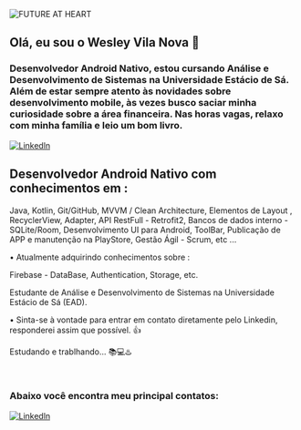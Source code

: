 ![FUTURE AT HEART](https://user-images.githubusercontent.com/92765775/167494548-c9ef24c7-b635-4f30-8c52-8fbd063fa7f0.png)


## Olá, eu sou o Wesley Vila Nova 👋  
### Desenvolvedor Android Nativo, estou cursando Análise e Desenvolvimento de Sistemas na Universidade Estácio de Sá. Além de estar sempre atento às novidades sobre desenvolvimento mobile, às vezes busco saciar minha curiosidade sobre a área financeira. Nas horas vagas, relaxo com minha família e leio um bom livro. 
[![Linkedln](https://img.shields.io/badge/LinkedIn-0077B5?style=for-the-badge&logo=linkedin&logoColor=white)](https://www.linkedin.com/in/wesley-v-n-d-l-torres-646998222/)

## Desenvolvedor Android Nativo com conhecimentos em : 
 Java,
 Kotlin,
 Git/GitHub,
 MVVM / Clean Architecture,
 Elementos de Layout , RecyclerView, Adapter,
 API RestFull - Retrofit2,
 Bancos de dados interno - SQLite/Room,
 Desenvolvimento UI para Android,
 ToolBar,
 Publicação de APP e manutenção na PlayStore,
 Gestão Ágil - Scrum, etc ...

• Atualmente adquirindo conhecimentos sobre :

 Firebase - DataBase, Authentication, Storage, etc.
 

Estudante de Análise e Desenvolvimento de Sistemas na Universidade Estácio de Sá (EAD).

• Sinta-se à vontade para entrar em contato diretamente pelo Linkedin, responderei assim que possível. 👍


Estudando e trablhando... 📚💻♨️
 
</div><br/>

### Abaixo você encontra meu principal contatos:

[![Linkedln](https://img.shields.io/badge/LinkedIn-0077B5?style=for-the-badge&logo=linkedin&logoColor=white)](https://www.linkedin.com/in/wesley-v-n-d-l-torres-646998222/)

</div> <br/>
